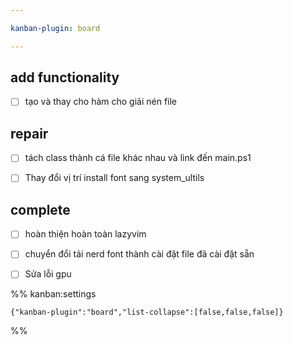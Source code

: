 ```yaml
---

kanban-plugin: board

---
```


## add functionality

- [ ] tạo và thay cho hàm cho giải nén file


## repair

- [ ] tách class thành cá file khác nhau và link đến main.ps1
- [ ] Thay đổi vị trí install font sang system_ultils


## complete

- [ ] hoàn thiện hoàn toàn lazyvim
- [ ] chuyển đổi tải nerd font thành cài đặt file đã cài đặt sẵn
- [ ] Sửa lỗi gpu




%% kanban:settings
```
{"kanban-plugin":"board","list-collapse":[false,false,false]}
```
%%